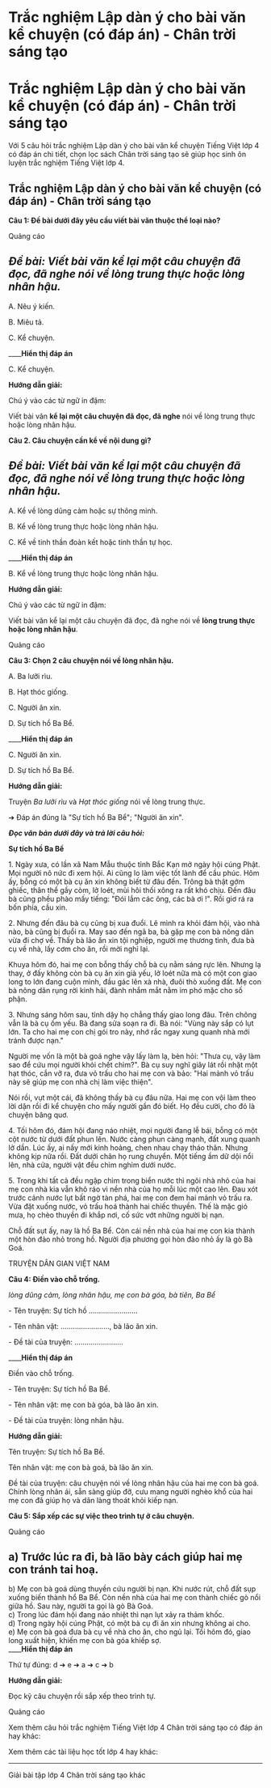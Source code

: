 # Trắc nghiệm Lập dàn ý cho bài văn kể chuyện (có đáp án) - Chân trời sáng tạo

# Trắc nghiệm Lập dàn ý cho bài văn kể chuyện (có đáp án) - Chân trời sáng tạo

Với 5 câu hỏi trắc nghiệm Lập dàn ý cho bài văn kể chuyện Tiếng Việt lớp 4 có đáp án chi tiết, chọn lọc sách Chân trời sáng tạo sẽ giúp học sinh ôn luyện trắc nghiệm Tiếng Việt lớp 4.

## Trắc nghiệm Lập dàn ý cho bài văn kể chuyện (có đáp án) - Chân trời sáng tạo

**Câu 1: Đề bài dưới đây yêu cầu viết bài văn thuộc thể loại nào?**

Quảng cáo

_Đề bài: Viết bài văn kể lại một câu chuyện đã đọc, đã nghe nói về lòng trung thực hoặc lòng nhân hậu._  
---  
  
A. Nêu ý kiến.

B. Miêu tả.

C. Kể chuyện.

____**Hiển thị đáp án**

C. Kể chuyện.

**Hướng dẫn giải:**

Chú ý vào các từ ngữ in đậm:

Viết bài văn **kể lại một câu chuyện đã đọc, đã nghe** nói về lòng trung thực hoặc lòng nhân hậu.

**Câu 2. Câu chuyện cần kể về nội dung gì?**

_Đề bài: Viết bài văn kể lại một câu chuyện đã đọc, đã nghe nói về lòng trung thực hoặc lòng nhân hậu._  
---  
  
A. Kể về lòng dũng cảm hoặc sự thông minh.

B. Kể về lòng trung thực hoặc lòng nhân hậu.

C. Kể về tinh thần đoàn kết hoặc tinh thần tự học.

____**Hiển thị đáp án**

B. Kể về lòng trung thực hoặc lòng nhân hậu.

**Hướng dẫn giải:**

Chú ý vào các từ ngữ in đậm:

Viết bài văn kể lại một câu chuyện đã đọc, đã nghe nói về **lòng trung thực hoặc lòng nhân hậu**.

Quảng cáo

**Câu 3: Chọn 2 câu chuyện nói về lòng nhân hậu.**

A. Ba lưỡi rìu.

B. Hạt thóc giống.

C. Người ăn xin.

D. Sự tích hồ Ba Bể.

____**Hiển thị đáp án**

C. Người ăn xin.

D. Sự tích hồ Ba Bể.

**Hướng dẫn giải:**

Truyện _Ba lưỡi rìu_ và _Hạt thóc giống_ nói về lòng trung thực.

➔ Đáp án đúng là "Sự tích hồ Ba Bể"; "Người ăn xin".

**_Đọc văn bản dưới đây và trả lời câu hỏi:_**

**Sự tích hồ Ba Bể**

1\. Ngày xưa, có lần xã Nam Mẫu thuộc tỉnh Bắc Kạn mở ngày hội cúng Phật. Mọi người nô nức đi xem hội. Ai cũng lo làm việc tốt lành để cầu phúc. Hôm ấy, bỗng có một bà cụ ăn xin không biết từ đâu đến. Trông bà thật gớm ghiếc, thân thể gầy còm, lở loét, mùi hôi thối xông ra rất khó chịu. Đến đâu bà cũng phều phào mấy tiếng: "Đói lắm các ông, các bà ơi !". Rồi giơ rá ra bốn phía, cầu xin.

2\. Nhưng đến đâu bà cụ cũng bị xua đuổi. Lê mình ra khỏi đám hội, vào nhà nào, bà cũng bị đuổi ra. May sao đến ngã ba, bà gặp mẹ con bà nông dân vừa đi chợ về. Thấy bà lão ăn xin tội nghiệp, người mẹ thương tình, đưa bà cụ về nhà, lấy cơm cho ăn, rồi mời nghỉ lại.

Khuya hôm đó, hai mẹ con bỗng thấy chỗ bà cụ nằm sáng rực lên. Nhưng lạ thay, ở đấy không còn bà cụ ăn xin già yếu, lở loét nữa mà có một con giao long to lớn đang cuộn mình, đầu gác lên xà nhà, đuôi thò xuống đất. Mẹ con bà nông dân rụng rời kinh hãi, đành nhắm mắt nằm im phó mặc cho số phận.

3\. Nhưng sáng hôm sau, tỉnh dậy họ chẳng thấy giao long đâu. Trên chõng vẫn là bà cụ ốm yếu. Bà đang sửa soạn ra đi. Bà nói: "Vùng này sắp có lụt lớn. Ta cho hai mẹ con chị gói tro này, nhớ rắc ngay xung quanh nhà mới tránh được nạn."

Người mẹ vốn là một bà goá nghe vậy lấy làm lạ, bèn hỏi: "Thưa cụ, vậy làm sao để cứu mọi người khỏi chết chìm?". Bà cụ suy nghĩ giây lát rồi nhặt một hạt thóc, cắn vỡ ra, đưa vỏ trấu cho hai mẹ con và bảo: "Hai mảnh vỏ trấu này sẽ giúp mẹ con nhà chị làm việc thiện".

Nói rồi, vụt một cái, đã không thấy bà cụ đâu nữa. Hai mẹ con vội làm theo lời dặn rồi đi kể chuyện cho mấy người gần đó biết. Họ đều cười, cho đó là chuyện bâng quơ.

4\. Tối hôm đó, đám hội đang náo nhiệt, mọi người đang lễ bái, bỗng có một cột nước từ dưới đất phun lên. Nước càng phun càng mạnh, đất xung quanh lở dần. Lúc ấy, ai nấy mới kinh hoảng, chen nhau chạy tháo thân. Nhưng không kịp nữa rồi. Đất dưới chân họ rung chuyển. Một tiếng ầm dữ dội nổi lên, nhà cửa, người vật đều chìm nghỉm dưới nước.

5\. Trong khi tất cả đều ngập chìm trong biển nước thì ngôi nhà nhỏ của hai mẹ con nhà kia vẫn khô ráo vì nền nhà của họ mỗi lúc một cao lên. Đau xót trước cảnh nước lụt bất ngờ tàn phá, hai mẹ con đem hai mảnh vỏ trấu ra. Vừa đặt xuống nước, vỏ trấu hoá thành hai chiếc thuyền. Thế là mặc gió mưa, họ chèo thuyền đi khắp nơi, cố sức vớt những người bị nạn.

Chỗ đất sụt ấy, nay là hồ Ba Bể. Còn cái nền nhà của hai mẹ con kia thành một hòn đảo nhỏ trong hồ. Người địa phương gọi hòn đảo nhỏ ấy là gò Bà Goá.

TRUYỆN DÂN GIAN VIỆT NAM

**Câu 4: Điền vào chỗ trống.**

_lòng dũng cảm, lòng nhân hậu, mẹ con bà góa, bà tiên, Ba Bể_

\- Tên truyện: Sự tích hồ ……………………

\- Tên nhân vật: ……………………, bà lão ăn xin.

\- Đề tài của truyện: ……………………

____**Hiển thị đáp án**

Điền vào chỗ trống.

\- Tên truyện: Sự tích hồ Ba Bể.

\- Tên nhân vật: mẹ con bà góa, bà lão ăn xin.

\- Đề tài của truyện: lòng nhân hậu.

**Hướng dẫn giải:**

Tên truyện: Sự tích hồ Ba Bể. 

Tên nhân vật: mẹ con bà goá, bà lão ăn xin. 

Đề tài của truyện: câu chuyện nói về lòng nhân hậu của hai mẹ con bà goá. Chính lòng nhân ái, sẵn sàng giúp đỡ, cưu mang người nghèo khổ của hai mẹ con đã giúp họ và dân làng thoát khỏi kiếp nạn. 

**Câu 5: Sắp xếp các sự việc theo trình tự ở câu chuyện.**

Quảng cáo

a) Trước lúc ra đi, bà lão bày cách giúp hai mẹ con tránh tai hoạ.  
---  
b) Mẹ con bà goá dùng thuyền cứu người bị nạn. Khi nước rút, chỗ đất sụp xuống biến thành hổ Ba Bể. Còn nền nhà của hai mẹ con thành chiếc gò nổi giữa hồ. Sau này, người ta gọi là gò Bà Goá.  
c) Trong lúc đám hội đang náo nhiệt thì nạn lụt xảy ra thảm khốc.  
d) Trong ngày hội cúng Phật, có một bà cụ đi ăn xin nhưng không ai cho.  
e) Mẹ con bà goá đưa bà cụ về nhà cho ăn, cho ngủ lại. Tối hôm đó, giao long xuất hiện, khiến mẹ con bà góa khiếp sợ.  
____**Hiển thị đáp án**

Thứ tự đúng: d ➔ e ➔ a ➔ c ➔ b

**Hướng dẫn giải:**

Đọc kỹ câu chuyện rồi sắp xếp theo trình tự. 

Quảng cáo

Xem thêm câu hỏi trắc nghiệm Tiếng Việt lớp 4 Chân trời sáng tạo có đáp án hay khác:

Xem thêm các tài liệu học tốt lớp 4 hay khác:

* * *

Giải bài tập lớp 4 Chân trời sáng tạo khác
